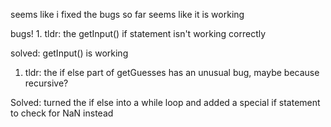 seems like i fixed the bugs so far seems like it is working

bugs!
1.
tldr: the getInput() if statement isn't working correctly

solved: getInput() is working



1. tldr: the if else part of getGuesses has an unusual bug, maybe because recursive?
   
Solved: turned the if else into a while loop and added a special if statement to check for NaN instead